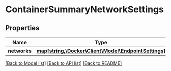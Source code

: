 # ContainerSummaryNetworkSettings

## Properties
Name | Type | Description | Notes
------------ | ------------- | ------------- | -------------
**networks** | [**map[string,\Docker\Client\Model\EndpointSettings]**](EndpointSettings.md) |  | [optional] 

[[Back to Model list]](../../README.md#documentation-for-models) [[Back to API list]](../../README.md#documentation-for-api-endpoints) [[Back to README]](../../README.md)

